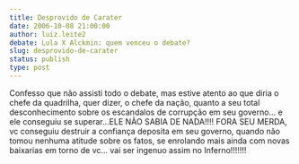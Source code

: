 ```yaml
---
title: Desprovido de Carater
date: 2006-10-08 21:00:00
author: luiz.leite2
debate: Lula X Alckmin: quem venceu o debate?
slug: desprovido-de-carater
status: publish 
type: post
---
```


Confesso que não assisti todo o debate, mas estive atento ao que diria o chefe da quadrilha, quer dizer, o chefe da nação, quanto a seu total desconhecimento sobre os escandalos de corrupção em seu governo... e ele conseguiu se superar...ELE NÃO SABIA DE NADA!!!! FORA SEU MERDA, vc conseguiu destruir a confiança deposita em seu governo, quando não tomou nenhuma atitude sobre os fatos, se enrolando mais ainda com novas baixarias em torno de vc... vai ser ingenuo assim no Inferno!!!!!!!



